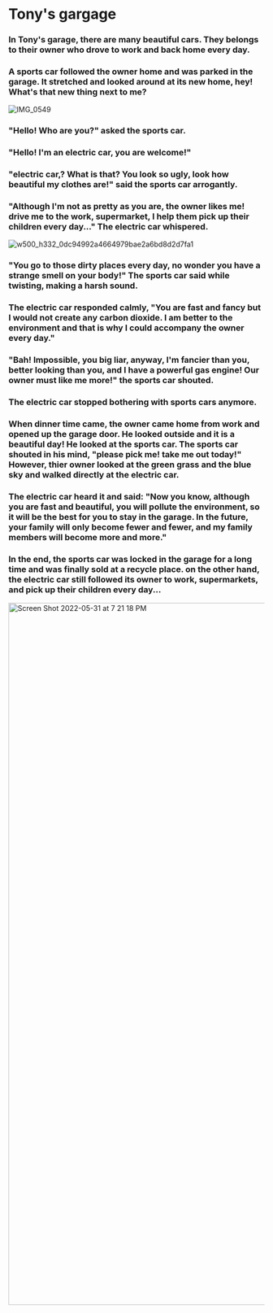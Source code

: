 # Tony's gargage


### In Tony's garage, there are many beautiful cars. They belongs to their owner who drove to work and back home every day. 


### A sports car followed the owner home and was parked in the garage. It stretched and looked around at its new home, hey! What's that new thing next to me?

![IMG_0549](https://user-images.githubusercontent.com/64039891/171680324-f20ccc53-b655-49d4-8eb8-6e75d6788127.JPG)

### "Hello! Who are you?" asked the sports car.


### "Hello! I'm an electric car, you are welcome!"


### "electric car,? What is that? You look so ugly, look how beautiful my clothes are!" said the sports car arrogantly.


### "Although I'm not as pretty as you are, the owner likes me! drive me to the work, supermarket, I help them pick up their children every day..." The electric car whispered.

![w500_h332_0dc94992a4664979bae2a6bd8d2d7fa1](https://user-images.githubusercontent.com/64039891/171315028-8aa34bf1-c569-45af-91d9-95a680755482.jpeg)

### "You go to those dirty places every day, no wonder you have a strange smell on your body!" The sports car said while twisting, making a harsh sound.


### The electric car responded calmly, "You are fast and fancy but I would not create any carbon dioxide. I am better to the environment and that is why I could accompany the owner every day."


### "Bah! Impossible, you big liar, anyway, I'm fancier than you, better looking than you, and I have a powerful gas engine! Our owner must like me more!" the sports car shouted.


### The electric car stopped bothering with sports cars anymore.


### When dinner time came, the owner came home from work and opened up the garage door. He looked outside and it is a beautiful day! He looked at the sports car. The sports car shouted in his mind, "please pick me! take me out today!" However, thier owner looked at the green grass and the blue sky and walked directly at the electric car. 


### The electric car heard it and said: "Now you know, although you are fast and beautiful, you will pollute the environment, so it will be the best for you to stay in the garage. In the future, your family will only become fewer and fewer, and my family members will become more and more." 


### In the end, the sports car was locked in the garage for a long time and was finally sold at a recycle place. on the other hand, the electric car still followed its owner to work, supermarkets, and pick up their children every day...
<img width="1381" alt="Screen Shot 2022-05-31 at 7 21 18 PM" src="https://user-images.githubusercontent.com/64039891/171315060-1d68d87f-c8d2-45aa-860f-6c2ad7382985.png">
